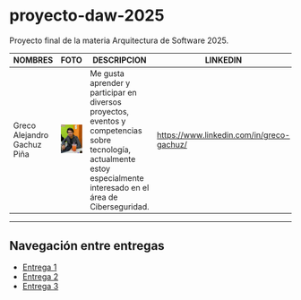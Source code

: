 # proyecto-daw-2025
Proyecto final de la materia Arquitectura de Software 2025.


| NOMBRES                     | FOTO                                                                                          | DESCRIPCION                                                                                                                                                             | LINKEDIN                                                                |
| --------------------------- | --------------------------------------------------------------------------------------------- | ----------------------------------------------------------------------------------------------------------------------------------------------------------------------- | ----------------------------------------------------------------------- |
| Greco Alejandro Gachuz Piña | ![Foto Greco](assets/foto-greco.jpeg) | Me gusta aprender y participar en diversos proyectos, eventos y competencias sobre tecnología, actualmente estoy especialmente interesado en el área de Ciberseguridad. | https://www.linkedin.com/in/greco-gachuz/ |


<hr>

## Navegación entre entregas

- [Entrega 1](../Entrega-1/)
- [Entrega 2](../Entrega-2/)
- [Entrega 3](../Entrega-3/)

